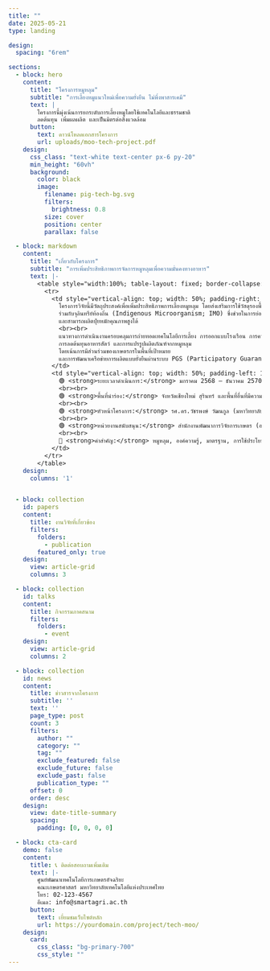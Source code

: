 ```yaml
---
title: ""
date: 2025-05-21
type: landing

design:
  spacing: "6rem"

sections:
  - block: hero
    content:
      title: "โครงการหมูหลุม"
      subtitle: "การเลี้ยงหมูแนวใหม่เพื่อความยั่งยืน ไม่พึ่งพาสารเคมี"
      text: |
        โครงการนี้มุ่งเน้นการยกระดับการเลี้ยงหมูโดยใช้เทคโนโลยีและธรรมชาติ  
        ลดต้นทุน เพิ่มผลผลิต และเป็นมิตรต่อสิ่งแวดล้อม
      button:
        text: ดาวน์โหลดเอกสารโครงการ
        url: uploads/moo-tech-project.pdf
    design:
      css_class: "text-white text-center px-6 py-20"
      min_height: "60vh"
      background:
        color: black
        image:
          filename: pig-tech-bg.svg
          filters:
            brightness: 0.8
          size: cover
          position: center
          parallax: false

  - block: markdown
    content:
      title: "เกี่ยวกับโครงการ"
      subtitle: "การเพิ่มประสิทธิภาพการจัดการหมูหลุมเพื่อความมั่นคงทางอาหาร"
      text: |-
        <table style="width:100%; table-layout: fixed; border-collapse: collapse;">
          <tr>
            <td style="vertical-align: top; width: 50%; padding-right: 1rem; font-family: serif; font-size: 1.05rem; line-height: 1.8;">
              โครงการวิจัยนี้มีวัตถุประสงค์เพื่อเพิ่มประสิทธิภาพการเลี้ยงหมูหลุม โดยส่งเสริมการใช้วัสดุรองพื้นจากเศษเหลือทางการเกษตร  
              ร่วมกับจุลินทรีย์ท้องถิ่น (Indigenous Microorganism; IMO) ซึ่งช่วยในการย่อยสลายของเสีย ลดกลิ่นเหม็นในฟาร์ม  
              และสามารถผลิตปุ๋ยหมักคุณภาพสูงได้
              <br><br>
              แนวทางการดำเนินงานครอบคลุมการถ่ายทอดเทคโนโลยีการเลี้ยง การออกแบบโรงเรือน การควบคุมโรค  
              การลดต้นทุนอาหารสัตว์ และการแปรรูปผลิตภัณฑ์จากหมูหลุม  
              โดยเน้นการมีส่วนร่วมของเกษตรกรในพื้นที่เป้าหมาย  
              และการพัฒนาเครือข่ายการผลิตแบบยั่งยืนผ่านระบบ PGS (Participatory Guarantee System)
            </td>
            <td style="vertical-align: top; width: 50%; padding-left: 1rem; font-family: serif; font-size: 1.05rem; line-height: 1.8;">
              🟢 <strong>ระยะเวลาดำเนินการ:</strong> มกราคม 2568 – ธันวาคม 2570  
              <br><br>
              🟢 <strong>พื้นที่นำร่อง:</strong> จังหวัดเชียงใหม่ สุรินทร์ และพื้นที่อื่นที่มีความพร้อม  
              <br><br>
              🟢 <strong>หัวหน้าโครงการ:</strong> รศ.ดร.วัชรพงษ์ วัฒนกูล (มหาวิทยาลัยราชภัฏเชียงใหม่)  
              <br><br>
              🟢 <strong>หน่วยงานสนับสนุน:</strong> สำนักงานพัฒนาการวิจัยการเกษตร (องค์การมหาชน)  
              <br><br>
              📘 <strong>คำสำคัญ:</strong> หมูหลุม, องค์ความรู้, มาตรฐาน, การใช้ประโยชน์, ภาคเหนือ
            </td>
          </tr>
        </table>
    design:
      columns: '1'


  - block: collection
    id: papers
    content:
      title: งานวิจัยที่เกี่ยวข้อง
      filters:
        folders:
          - publication
        featured_only: true
    design:
      view: article-grid
      columns: 3

  - block: collection
    id: talks
    content:
      title: กิจกรรมภาคสนาม
      filters:
        folders:
          - event
    design:
      view: article-grid
      columns: 2

  - block: collection
    id: news
    content:
      title: ข่าวสารจากโครงการ
      subtitle: ''
      text: ''
      page_type: post
      count: 3
      filters:
        author: ""
        category: ""
        tag: ""
        exclude_featured: false
        exclude_future: false
        exclude_past: false
        publication_type: ""
      offset: 0
      order: desc
    design:
      view: date-title-summary
      spacing:
        padding: [0, 0, 0, 0]

  - block: cta-card
    demo: false
    content:
      title: 📞 ติดต่อสอบถามเพิ่มเติม
      text: |-
        ศูนย์พัฒนาเทคโนโลยีการเกษตรอัจฉริยะ  
        คณะเกษตรศาสตร์ มหาวิทยาลัยเทคโนโลยีแห่งประเทศไทย  
        โทร: 02-123-4567  
        อีเมล: info@smartagri.ac.th
      button:
        text: เยี่ยมชมเว็บไซต์หลัก
        url: https://yourdomain.com/project/tech-moo/
    design:
      card:
        css_class: "bg-primary-700"
        css_style: ""
---
```


